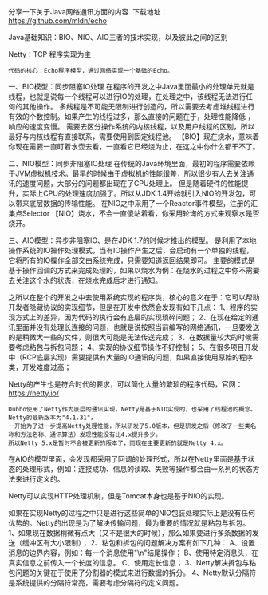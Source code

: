 分享一下关于Java网络通讯方面的内容.
    下载地址：https://github.com/mldn/echo

Java基础知识：BIO、NIO、AIO三者的技术实现，以及彼此之间的区别

Netty：TCP 程序实现为主


    代码的核心：Echo程序模型，通过网络实现一个基础的Echo。


一、BIO模型：同步阻塞IO处理
    在程序的开发之中Java里面最小的处理单元就是线程，也就是说每一个线程可以进行IO的处理，在处理之中，该线程无法进行任何的其他操作。
    多线程是不可能无限制进行创造的，所以需要去考虑堆线程进行有效的个数控制。如果产生的线程过多，那么直接的问题在于，处理性能降低 ，响应的速度变慢。
    需要去区分操作系统的内核线程，以及用户线程的区别，所以最好与内核线程有直接联系，需要使用到固定线程池。
    【BIO】现在烧水，意味着你现在需要一直盯着水壶去看，一直看它已经烧为止，在这之中你什么都干不了。


二、NIO模型：同步非阻塞IO处理
   在传统的Java环境里面，最初的程序需要依赖于JVM虚拟机技术。最早的时候由于虚拟机的性能很差，所以很少有人去关注通讯的速度问题，大部分的问题都出现在了CPU处理上。
   但是随着硬件的性能提升，实际上CPU的处理速度加强了。所以从JDK 1.4开始就引入NIO的开发包，可以带来底层数据的传输性能。
   在NIO之中采用了一个Reactor事件模型，注册的汇集点Selector
  【NIO】烧水，不会一直傻站着看，你采用轮询的方式来观察水是否烧开。
  
三、AIO模型：异步非阻塞IO、是在JDK 1.7的时候才推出的模型。
    是利用了本地操作系统的IO操作处理模式，当有IO操作产生之后，会启动有一个单独的线程，它将所有的IO操作全部交由系统完成，只需要知道返回结果即可。
    主要的模式是基于操作回调的方式来完成处理的，如果以烧水为例：在烧水的过程之中你不需要去关注这个水的状态，在烧水完成后才进行通知。


之所以在整个的开发之中去使用系统实现的程序类，核心的意义在于：它可以帮助开发者隐藏协议的实现细节，但是在开发中依然会发现有如下几点：
1、程序的实现方式上的差异，因为代码的执行会有底层的实现琐碎问题；
2、在现在给定的通讯里面并没有处理长连接的问题，也就是说按照当前编写的网络通讯，一旦要发送的是稍微大一些的文件，则很大可能是无法传送完成；
3、在数据量较大的时候需要考虑粘包与拆包问题；
4、实现的协议细节操作不好控制；
5、在很多项目开发中（RCP底层实现）需要提供有大量的IO通讯的问题，如果直接使用原始的程序类，开发难度过高；

Netty的产生也是符合时代的要求，可以简化大量的繁琐的程序代码，官网：https://netty.io/

    Dubbo使用了Netty作为底层的通讯实现，Netty是基于NIO实现的，也采用了线程池的概念。Netty的最新版本为"4.1.31"，
    一开始为了进一步提高Netty处理性能，所以研发了5.0版本，但是研发之后（修改了一些类名称和方法名称、通讯算法）发现性能没有比4.x提升多少。
    所以Netty 5.x是暂时不会被更新的版本了，而现在主要更新的就是Netty 4.x。

在AIO的模型里面，会发现都采用了回调的处理形式，所以在Netty里面是基于状态的处理形式，例如：连接成功、信息的读取、失败等操作都会由一系列的状态方法来进行定义的。

Netty可以实现HTTP处理机制，但是Tomcat本身也是基于NIO的实现。

如果在实现Netty的过程之中只是进行这些简单的NIO包装处理实际上是没有任何优势的。Netty的出现是为了解决传输问题，最为重要的情况就是粘包与拆包。
1、如果现在数据稍微有点大（又不是很大的时候），那么如果要进行多条数据的发送（缓冲区有大小限制）；
2、粘包和拆包的问题解决方案有如下几种：
    A、设置消息的边界内容，例如：每一个消息使用"\n"结尾操作；
    B、使用特定消息头，在真实信息之前传入一个长度的信息。
    C、使用定长信息；
3、Netty解决拆包与粘包问题的关键在于使用了分割器的模式来进行数据的拆分。
4、Netty默认分隔符是系统提供的分隔符常亮，需要考虑分隔符的定义问题。